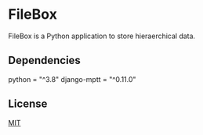 # FileBox

FileBox is a Python application to store hieraerchical data.

## Dependencies

python = "^3.8"
django-mptt = "^0.11.0"

## License

[MIT](https://choosealicense.com/licenses/mit/)
